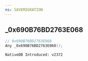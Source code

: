 ```yaml
---
ns: SAVEMIGRATION
---
```

## _0x690B76BD2763E068

```c
// 0x690B76BD2763E068
Any _0x690B76BD2763E068();
```

```
NativeDB Introduced: v2372
```

